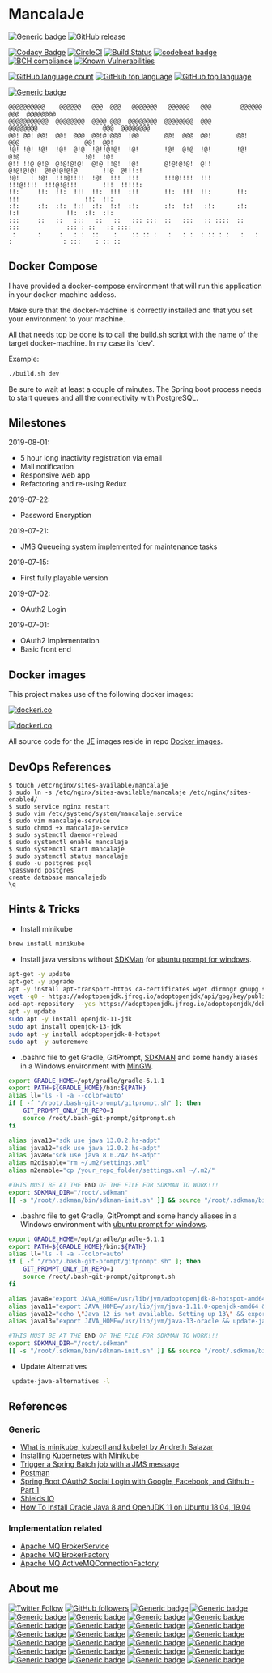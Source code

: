 # MancalaJe
[![Generic badge](https://img.shields.io/static/v1.svg?label=Homepage&message=MancalaJE&color=informational)](http://mancalaje.joaofilipesabinoesperancinha.nl/) 
[![GitHub release](https://img.shields.io/github/release-pre/jesperancinha/mancalaje.svg)](#)
  
[![Codacy Badge](https://api.codacy.com/project/badge/Grade/f30b682f67e44391a922f62ada6b2f85)](https://www.codacy.com/app/jofisaes/mancalaje?utm_source=github.com&amp;utm_medium=referral&amp;utm_content=jesperancinha/mancalaje&amp;utm_campaign=Badge_Grade)
[![CircleCI](https://circleci.com/gh/jesperancinha/mancalaje.svg?style=svg)](https://circleci.com/gh/jesperancinha/mancalaje)
[![Build Status](https://travis-ci.org/jesperancinha/mancalaje.svg?branch=master)](https://travis-ci.org/jesperancinha/mancalaje)
[![codebeat badge](https://codebeat.co/badges/eaf7a2e0-ed2c-47fb-9323-2051db72c171)](https://codebeat.co/projects/github-com-jesperancinha-mancalaje-master)
[![BCH compliance](https://bettercodehub.com/edge/badge/jesperancinha/mancalaje?branch=master)](https://bettercodehub.com/)
[![Known Vulnerabilities](https://snyk.io/test/github/jesperancinha/mancalaje/badge.svg)](https://snyk.io/test/github/jesperancinha/mancalaje)

[![GitHub language count](https://img.shields.io/github/languages/count/jesperancinha/mancalaje.svg)](#)
[![GitHub top language](https://img.shields.io/github/languages/top/jesperancinha/mancalaje.svg)](#)
[![GitHub top language](https://img.shields.io/github/languages/code-size/jesperancinha/mancalaje.svg)](#)
  
[![Generic badge](https://img.shields.io/static/v1.svg?label=Homepage&message=MancalaJE&color=informational)](http://mancalaje.joaofilipesabinoesperancinha.nl/)

```text                                                                                         
@@@@@@@@@@    @@@@@@   @@@  @@@   @@@@@@@   @@@@@@   @@@        @@@@@@                   @@@  @@@@@@@@  
@@@@@@@@@@@  @@@@@@@@  @@@@ @@@  @@@@@@@@  @@@@@@@@  @@@       @@@@@@@@                  @@@  @@@@@@@@  
@@! @@! @@!  @@!  @@@  @@!@!@@@  !@@       @@!  @@@  @@!       @@!  @@@                  @@!  @@!       
!@! !@! !@!  !@!  @!@  !@!!@!@!  !@!       !@!  @!@  !@!       !@!  @!@                  !@!  !@!       
@!! !!@ @!@  @!@!@!@!  @!@ !!@!  !@!       @!@!@!@!  @!!       @!@!@!@!  @!@!@!@!@       !!@  @!!!:!    
!@!   ! !@!  !!!@!!!!  !@!  !!!  !!!       !!!@!!!!  !!!       !!!@!!!!  !!!@!@!!!       !!!  !!!!!:    
!!:     !!:  !!:  !!!  !!:  !!!  :!!       !!:  !!!  !!:       !!:  !!!                  !!:  !!:       
:!:     :!:  :!:  !:!  :!:  !:!  :!:       :!:  !:!   :!:      :!:  !:!             !!:  :!:  :!:       
:::     ::   ::   :::   ::   ::   ::: :::  ::   :::   :: ::::  ::   :::             ::: : ::   :: ::::  
 :      :     :   : :  ::    :    :: :: :   :   : :  : :: : :   :   : :              : :::    : :: ::   
```                                                                                                           

## Docker Compose

I have provided a docker-compose environment that will run this application in your docker-machine addess.

Make sure that the docker-machine is correctly installed and that you set your environment to your machine.

All that needs top be done is to call the build.sh script with the name of the target docker-machine. In my case its 'dev'.

Example:

```bash
./build.sh dev
```

Be sure to wait at least a couple of minutes. The Spring boot process needs to start queues and all the connectivity with PostgreSQL.

## Milestones

2019-08-01:
-   5 hour long inactivity registration via email
-   Mail notification
-   Responsive web app
-   Refactoring and re-using Redux

2019-07-22:
-   Password Encryption

2019-07-21:
-   JMS Queueing system implemented for maintenance tasks

2019-07-15:
-   First fully playable version

2019-07-02:
-   OAuth2 Login

2019-07-01:
-   OAuth2 Implementation
-   Basic front end

## Docker images

This project makes use of the following docker images:

[![dockeri.co](https://dockeri.co/image/jesperancinha/je-all-build)](https://hub.docker.com/r/jesperancinha/je-all-build)

[![dockeri.co](https://dockeri.co/image/library/postgres)](https://hub.docker.com/r/library/postgres)

All source code for the [JE](https://bitbucket.org/jesperancinha/docker-images) images reside in repo [Docker images](https://bitbucket.org/jesperancinha/docker-images).

## DevOps References

```text
$ touch /etc/nginx/sites-available/mancalaje
$ sudo ln -s /etc/nginx/sites-available/mancalaje /etc/nginx/sites-enabled/
$ sudo service nginx restart
$ sudo vim /etc/systemd/system/mancalaje.service  
$ sudo vim mancalaje-service  
$ sudo chmod +x mancalaje-service  
$ sudo systemctl daemon-reload  
$ sudo systemctl enable mancalaje  
$ sudo systemctl start mancalaje  
$ sudo systemctl status mancalaje
$ sudo -u postgres psql
\password postgres
create database mancalajedb
\q
```


## Hints & Tricks

-   Install minikube

```bash
brew install minikube 
```

-   Install java versions without [SDKMan](https://sdkman.io/) for [ubuntu prompt for windows](https://www.microsoft.com/en-us/p/ubuntu/9nblggh4msv6?activetab=pivot:overviewtab).

```bash
apt-get -y update
apt-get -y upgrade
apt -y install apt-transport-https ca-certificates wget dirmngr gnupg software-properties-common
wget -qO - https://adoptopenjdk.jfrog.io/adoptopenjdk/api/gpg/key/public | apt-key add -
add-apt-repository --yes https://adoptopenjdk.jfrog.io/adoptopenjdk/deb/
apt -y update
sudo apt -y install openjdk-11-jdk
sudo apt install openjdk-13-jdk
sudo apt -y install adoptopenjdk-8-hotspot
sudo apt -y autoremove
```

- .bashrc file to get Gradle, GitPrompt, [SDKMAN](https://sdkman.io/) and some handy aliases in a Windows environment with [MinGW](http://www.mingw.org/).

```bash
export GRADLE_HOME=/opt/gradle/gradle-6.1.1
export PATH=${GRADLE_HOME}/bin:${PATH}
alias ll='ls -l -a --color=auto'
if [ -f "/root/.bash-git-prompt/gitprompt.sh" ]; then
    GIT_PROMPT_ONLY_IN_REPO=1
    source /root/.bash-git-prompt/gitprompt.sh
fi

alias java13="sdk use java 13.0.2.hs-adpt"
alias java12="sdk use java 12.0.2.hs-adpt"
alias java8="sdk use java 8.0.242.hs-adpt"
alias m2disable="rm ~/.m2/settings.xml"
alias m2enable="cp /your_repo_folder/settings.xml ~/.m2/"

#THIS MUST BE AT THE END OF THE FILE FOR SDKMAN TO WORK!!!
export SDKMAN_DIR="/root/.sdkman"
[[ -s "/root/.sdkman/bin/sdkman-init.sh" ]] && source "/root/.sdkman/bin/sdkman-init.sh"
```

- .bashrc file to get Gradle, GitPrompt and some handy aliases in a Windows environment with [ubuntu prompt for windows](https://www.microsoft.com/en-us/p/ubuntu/9nblggh4msv6?activetab=pivot:overviewtab).

```bash
export GRADLE_HOME=/opt/gradle/gradle-6.1.1
export PATH=${GRADLE_HOME}/bin:${PATH}
alias ll='ls -l -a --color=auto'
if [ -f "/root/.bash-git-prompt/gitprompt.sh" ]; then
    GIT_PROMPT_ONLY_IN_REPO=1
    source /root/.bash-git-prompt/gitprompt.sh
fi

alias java8="export JAVA_HOME=/usr/lib/jvm/adoptopenjdk-8-hotspot-amd64 && update-java-alternatives -s adoptopenjdk-8-hotspot-amd64"
alias java11="export JAVA_HOME=/usr/lib/jvm/java-1.11.0-openjdk-amd64 && update-java-alternatives -s java-1.11.0-openjdk-amd64"
alias java12="echo \"Java 12 is not available. Setting up 13\" && export JAVA_HOME=/usr/lib/jvm/java-13-oracle && update-java-alternatives -s java-13-oracle"
alias java13="export JAVA_HOME=/usr/lib/jvm/java-13-oracle && update-java-alternatives -s java-13-oracle"

#THIS MUST BE AT THE END OF THE FILE FOR SDKMAN TO WORK!!!
export SDKMAN_DIR="/root/.sdkman"
[[ -s "/root/.sdkman/bin/sdkman-init.sh" ]] && source "/root/.sdkman/bin/sdkman-init.sh"
```
-   Update Alternatives

```bash
 update-java-alternatives -l
```
## References

### Generic

-   [What is minikube, kubectl and kubelet by Andreth Salazar](https://www.quora.com/What-is-minikube-kubectl-and-kubelet)
-   [Installing Kubernetes with Minikube](https://kubernetes.io/docs/setup/learning-environment/minikube/)
-   [Trigger a Spring Batch job with a JMS message](https://blog.mimacom.com/trigger-spring-batch-job-with-jms-message/)
-   [Postman](https://www.getpostman.com/)
-   [Spring Boot OAuth2 Social Login with Google, Facebook, and Github - Part 1](https://www.callicoder.com/spring-boot-security-oauth2-social-login-part-1/)
-   [Shields IO](https://shields.io)
-   [How To Install Oracle Java 8 and OpenJDK 11 on Ubuntu 18.04, 19.04](https://www.linuxbabe.com/ubuntu/install-oracle-java-8-openjdk-11-ubuntu-18-04-18-10)

### Implementation related

-   [Apache MQ BrokerService](https://activemq.apache.org/maven/apidocs/org/apache/activemq/broker/BrokerService.html)
-   [Apache MQ BrokerFactory](https://activemq.apache.org/maven/apidocs/org/apache/activemq/broker/BrokerFactory.html)
-   [Apache MQ ActiveMQConnectionFactory](https://activemq.apache.org/maven/apidocs/org/apache/activemq/ActiveMQConnectionFactory.html)

## About me

[![Twitter Follow](https://img.shields.io/twitter/follow/joaofse?label=João%20Esperancinha&style=social)](https://twitter.com/joaofse)
[![GitHub followers](https://img.shields.io/github/followers/jesperancinha.svg?label=jesperancinha&style=social)](https://github.com/jesperancinha)
[![Generic badge](https://img.shields.io/static/v1.svg?label=BitBucket&message=jesperancinha&color=navy)](https://bitbucket.org/jesperancinha)
[![Generic badge](https://img.shields.io/static/v1.svg?label=GitLab&message=jesperancinha&color=navy)](https://gitlab.com/jesperancinha)
[![Generic badge](https://img.shields.io/static/v1.svg?label=Homepage&message=joaofilipesabinoesperancinha.nl&color=6495ED)](http://joaofilipesabinoesperancinha.nl)
[![Generic badge](https://img.shields.io/static/v1.svg?label=Homepage&message=Time%20Disruption%20Studios&color=6495ED)](http://tds.joaofilipesabinoesperancinha.nl/)
[![Generic badge](https://img.shields.io/static/v1.svg?label=Homepage&message=Image%20Train%20Filters&color=6495ED)](http://itf.joaofilipesabinoesperancinha.nl/)
[![Generic badge](https://img.shields.io/static/v1.svg?label=Homepage&message=MancalaJE&color=6495ED)](http://mancalaje.joaofilipesabinoesperancinha.nl/)
[![Generic badge](https://img.shields.io/static/v1.svg?label=Articles&message=On%20The%20Web&color=purple)](https://github.com/jesperancinha/project-signer/blob/master/project-signer-templates/LossArticles.md)
[![Generic badge](https://img.shields.io/static/v1.svg?label=DEV&message=Profile&color=green)](https://dev.to/jofisaes)
[![Generic badge](https://img.shields.io/static/v1.svg?label=Medium&message=@jofisaes&color=green)](https://medium.com/@jofisaes)
[![Generic badge](https://img.shields.io/static/v1.svg?label=Hackernoon&message=@jesperancinha&color=green)](https://hackernoon.com/@jesperancinha)
[![Generic badge](https://img.shields.io/static/v1.svg?label=Free%20Code%20Camp&message=jofisaes&color=008000)](https://www.freecodecamp.org/jofisaes)
[![Generic badge](https://img.shields.io/static/v1.svg?label=Hackerrank&message=jofisaes&color=008000)](https://www.hackerrank.com/jofisaes)
[![Generic badge](https://img.shields.io/static/v1.svg?label=Code%20Forces&message=jesperancinha&color=008000)](https://codeforces.com/profile/jesperancinha)
[![Generic badge](https://img.shields.io/static/v1.svg?label=Coder%20Byte&message=jesperancinha&color=008000)](https://coderbyte.com/profile/jesperancinha)
[![Generic badge](https://img.shields.io/static/v1.svg?label=Code%20Wars&message=jesperancinha&color=008000)](https://www.codewars.com/users/jesperancinha)
[![Generic badge](https://img.shields.io/static/v1.svg?label=Acclaim%20Badges&message=joao-esperancinha&color=red)](https://www.youracclaim.com/users/joao-esperancinha/badges)
[![Generic badge](https://img.shields.io/static/v1.svg?label=All%20Badges&message=Badges&color=red)](https://github.com/jesperancinha/project-signer/blob/master/project-signer-templates/Badges.md)
[![Generic badge](https://img.shields.io/static/v1.svg?label=Status&message=Project%20Status&color=red)](https://github.com/jesperancinha/project-signer/blob/master/project-signer-templates/Status.md)
[![Generic badge](https://img.shields.io/static/v1.svg?label=Google%20Apps&message=Joao+Filipe+Sabino+Esperancinha&color=orange)](https://play.google.com/store/apps/developer?id=Joao+Filipe+Sabino+Esperancinha)
[![Generic badge](https://img.shields.io/static/v1.svg?label=Code%20Pen&message=jesperancinha&color=orange)](https://codepen.io/jesperancinha)
[![Generic badge](https://img.shields.io/static/v1.svg?label=GitHub&message=ITF%20Chartizate%20Android&color=yellow)](https://github.com/JEsperancinhaOrg/itf-chartizate-android)
[![Generic badge](https://img.shields.io/static/v1.svg?label=GitHub&message=ITF%20Chartizate%20Java&color=yellow)](https://github.com/JEsperancinhaOrg/itf-chartizate-modules/tree/master/itf-chartizate-java)
[![Generic badge](https://img.shields.io/static/v1.svg?label=GitHub&message=ITF%20Chartizate%20API&color=yellow)](https://github.com/JEsperancinhaOrg/itf-chartizate/tree/master/itf-chartizate-api)
[![Generic badge](https://img.shields.io/static/v1.svg?label=GitHub&message=Markdowner%20Core&color=yellow)](https://github.com/jesperancinha/markdowner/tree/master/markdowner-core)
[![Generic badge](https://img.shields.io/static/v1.svg?label=GitHub&message=Markdowner%20Filter&color=yellow)](https://github.com/jesperancinha/markdowner/tree/master/markdowner-filter)
[![Generic badge](https://img.shields.io/static/v1.svg?label=Docker%20Images&message=jesperanciha&color=099CEC)](https://github.com/jesperancinha/project-signer/blob/master/project-signer-templates/DockerImages.md)
